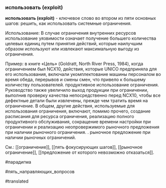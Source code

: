 ### использовать (exploit)

**использовать (exploit)** - ключевое слово во втором из пяти основных шагов: решить, как использовать системные ограничения.

Использование: В случае ограничения внутренних ресурсов использование уязвимости означает получение большего количества целевых единиц путем принятия действий, которые наилучшим образом используют или извлекают максимальную выгоду из ограничения.

Пример: в книге «Цель» (Goldratt, North River Press, 1984), когда ограничением был NCX10, действия, которые UNICO предприняла для его использования, включали укомплектование машины персоналом во время обеда, перерывов и смены смен, что привело к большему количеству пользователей. продуктивное использование ограничения. Руководство также увеличило выход продукции при ограничении, выполнив проверку качества непосредственно перед NCX10, чтобы все дефектные детали были извлечены, прежде чем тратить время на ограничение. В общем, другие действия, используемые для использования ограничения, включают, помимо прочего, создание расписания для ресурса ограничения, реализацию полного продуктивного обслуживания, сокращение времени настройки при ограничении и реализацию неопровержимого рыночного предложения при наличии рыночного ограничения. . рыночное предложение при наличии рыночных ограничений.

См.: [[ограничение]], [[пять фокусирующих шагов]], [[рыночное ограничение]], [[предложение от которого невозможно отказаться]].

#парадигма

#пять_направляющих_вопросов

#translated
